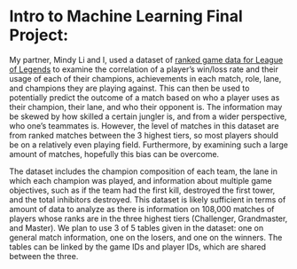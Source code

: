 # Intro to Machine Learning Final Project:
My partner, Mindy Li and I, used a dataset of [ranked game data for League of Legends](www.kaggle.com/gyejr95/league-of-legendslol-ranked-games-2020-ver1) to examine the correlation of a player’s win/loss rate and their usage of each of their champions, achievements in each match, role, lane, and champions they are playing against. This can then be used to potentially predict the outcome of a match based on who a player uses as their champion, their lane, and who their opponent is.  The information may be skewed by how skilled a certain jungler is, and from a wider perspective, who one’s teammates is.  However, the level of matches in this dataset are from ranked matches between the 3 highest tiers, so most players should be on a relatively even playing field.  Furthermore, by examining such a large amount of matches, hopefully this bias can be overcome.  

The dataset includes the champion composition of each team, the lane in which each champion was played, and information about multiple game objectives, such as if the team had the first kill, destroyed the first tower, and the total inhibitors destroyed. This dataset is likely sufficient in terms of amount of data to analyze as there is information on 108,000 matches of players whose ranks are in the three highest tiers (Challenger, Grandmaster, and Master). We plan to use 3 of 5 tables given in the dataset: one on general match information, one on the losers, and one on the winners.  The tables can be linked by the game IDs and player IDs, which are shared between the three.

